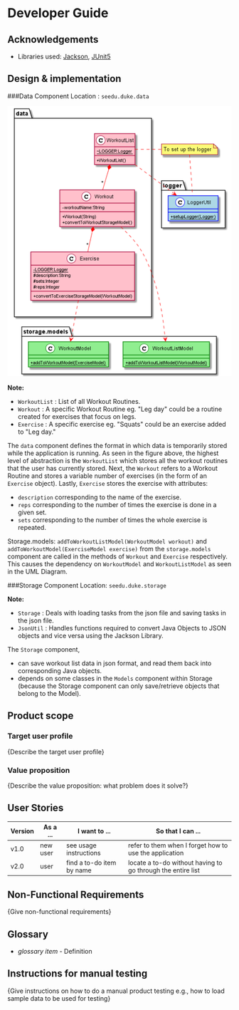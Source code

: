 # Developer Guide

## Acknowledgements

- Libraries used: [Jackson](https://github.com/FasterXML/jackson), [JUnit5](https://github.com/junit-team/junit5)

## Design & implementation

###Data Component
Location : `seedu.duke.data`

![img.png](umldg/DataClassDiagram.png)

__Note:__
* `WorkoutList` : List of all Workout Routines.
* `Workout` : A specific Workout Routine eg. "Leg day" could be a routine created for exercises that focus on legs.
* `Exercise` : A specific exercise eg. "Squats" could be an exercise added to "Leg day." 

The `data` component defines the format in which data is temporarily stored while the application is running.
As seen in the figure above, the highest level of abstraction is the `WorkoutList` which stores all the workout routines
that the user has currently stored. Next, the `Workout` refers to a Workout Routine and stores a variable number of 
exercises (in the form of an `Exercise` object). Lastly, `Exercise` stores the exercise with attributes:
* `description` corresponding to the name of the exercise.
* `reps` corresponding to the number of times the exercise is done in a given set.
* `sets` corresponding to the number of times the whole exercise is repeated.

Storage.models: `addToWorkoutListModel(WorkoutModel workout)` and `addToWorkoutModel(ExerciseModel exercise)` from the `storage.models` component
are called in the methods of `Workout` and `Exercise` respectively. This causes the dependency on `WorkoutModel` and `WorkoutListModel` as seen in the UML Diagram.

###Storage Component
Location: `seedu.duke.storage`

__Note:__
* `Storage` : Deals with loading tasks from the json file and saving tasks in the json file.
* `JsonUtil` : Handles functions required to convert Java Objects to JSON objects and vice versa using the Jackson Library.

The `Storage` component,
- can save workout list data in json format, and read them back into corresponding Java objects.
- depends on some classes in the `Models` component within Storage (because the Storage component can only save/retrieve objects that belong to the Model).

## Product scope
### Target user profile

{Describe the target user profile}

### Value proposition

{Describe the value proposition: what problem does it solve?}

## User Stories

|Version| As a ... | I want to ... | So that I can ...|
|--------|----------|---------------|------------------|
|v1.0|new user|see usage instructions|refer to them when I forget how to use the application|
|v2.0|user|find a to-do item by name|locate a to-do without having to go through the entire list|

## Non-Functional Requirements

{Give non-functional requirements}

## Glossary

* *glossary item* - Definition

## Instructions for manual testing

{Give instructions on how to do a manual product testing e.g., how to load sample data to be used for testing}
